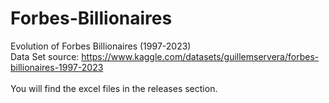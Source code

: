 # Forbes-Billionaires
Evolution of Forbes Billionaires (1997-2023) \
Data Set source: https://www.kaggle.com/datasets/guillemservera/forbes-billionaires-1997-2023 \
\
You will find the excel files in the releases section.
